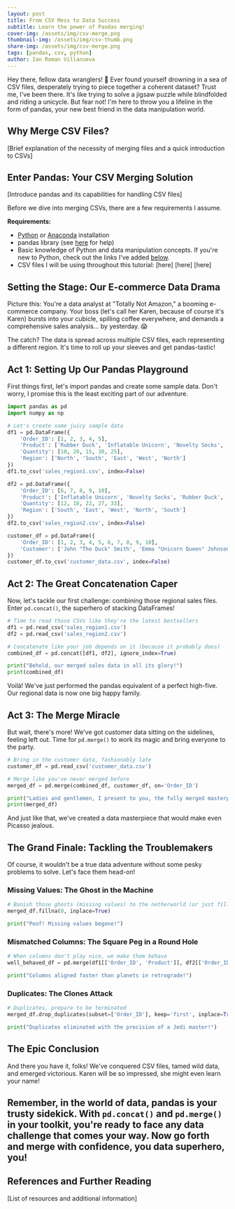 ```yaml
---
layout: post
title: From CSV Mess to Data Success
subtitle: Learn the power of Pandas merging!
cover-img: /assets/img/csv-merge.png
thumbnail-img: /assets/img/csv-thumb.png
share-img: /assets/img/csv-merge.png
tags: [pandas, csv, python]
author: Ian Roman Villanueva
---
```


Hey there, fellow data wranglers! 👋 Ever found yourself drowning in a sea of CSV files, desperately trying to piece together a coherent dataset? Trust me, I've been there. It's like trying to solve a jigsaw puzzle while blindfolded and riding a unicycle. But fear not! I'm here to throw you a lifeline in the form of pandas, your new best friend in the data manipulation world.

## Why Merge CSV Files?

[Brief explanation of the necessity of merging files and a quick introduction to CSVs]

## Enter Pandas: Your CSV Merging Solution

[Introduce pandas and its capabilities for handling CSV files]

Before we dive into merging CSVs, there are a few requirements I assume.

**Requirements:**
- [Python](https://www.python.org/downloads) or [Anaconda](https://docs.anaconda.com/anaconda/install) installation
- pandas library (see [here](https://pandas.pydata.org/docs/getting_started/install.html]) for help)
- Basic knowledge of Python and data manipulation concepts. If you're new to Python, check out the links I've added [below](#references-and-further-reading).
- CSV files I will be using throughout this tutorial: [here] [here] [here]

## Setting the Stage: Our E-commerce Data Drama

Picture this: You're a data analyst at "Totally Not Amazon," a booming e-commerce company. Your boss (let's call her Karen, because of course it's Karen) bursts into your cubicle, spilling coffee everywhere, and demands a comprehensive sales analysis... by yesterday. 😱

The catch? The data is spread across multiple CSV files, each representing a different region. It's time to roll up your sleeves and get pandas-tastic!

## Act 1: Setting Up Our Pandas Playground

First things first, let's import pandas and create some sample data. Don't worry, I promise this is the least exciting part of our adventure.

```python
import pandas as pd
import numpy as np

# Let's create some juicy sample data
df1 = pd.DataFrame({
    'Order_ID': [1, 2, 3, 4, 5],
    'Product': ['Rubber Duck', 'Inflatable Unicorn', 'Novelty Socks', 'Lava Lamp', 'Disco Ball'],
    'Quantity': [10, 20, 15, 30, 25],
    'Region': ['North', 'South', 'East', 'West', 'North']
})
df1.to_csv('sales_region1.csv', index=False)

df2 = pd.DataFrame({
    'Order_ID': [6, 7, 8, 9, 10],
    'Product': ['Inflatable Unicorn', 'Novelty Socks', 'Rubber Duck', 'Disco Ball', 'Lava Lamp'],
    'Quantity': [12, 18, 22, 27, 33],
    'Region': ['South', 'East', 'West', 'North', 'South']
})
df2.to_csv('sales_region2.csv', index=False)

customer_df = pd.DataFrame({
    'Order_ID': [1, 2, 3, 4, 5, 6, 7, 8, 9, 10],
    'Customer': ['John "The Duck" Smith', 'Emma "Unicorn Queen" Johnson', 'Alex "Sock Enthusiast" Brown', 'Sarah "Groovy" Williams', 'Mike "Disco King" Davis', 'Lisa "Party Animal" Wilson', 'Tom "Sockstar" Taylor', 'Anna "Quack Attack" Anderson', 'Chris "Glitter Ball" Martinez', 'Kate "Lava Lover" Thompson']
})
customer_df.to_csv('customer_data.csv', index=False)
```

## Act 2: The Great Concatenation Caper

Now, let's tackle our first challenge: combining those regional sales files. Enter `pd.concat()`, the superhero of stacking DataFrames!

```python
# Time to read those CSVs like they're the latest bestsellers
df1 = pd.read_csv('sales_region1.csv')
df2 = pd.read_csv('sales_region2.csv')

# Concatenate like your job depends on it (because it probably does)
combined_df = pd.concat([df1, df2], ignore_index=True)

print("Behold, our merged sales data in all its glory!")
print(combined_df)
```

Voilà! We've just performed the pandas equivalent of a perfect high-five. Our regional data is now one big happy family.

## Act 3: The Merge Miracle

But wait, there's more! We've got customer data sitting on the sidelines, feeling left out. Time for `pd.merge()` to work its magic and bring everyone to the party.

```python
# Bring in the customer data, fashionably late
customer_df = pd.read_csv('customer_data.csv')

# Merge like you've never merged before
merged_df = pd.merge(combined_df, customer_df, on='Order_ID')

print("Ladies and gentlemen, I present to you, the fully merged masterpiece!")
print(merged_df)
```

And just like that, we've created a data masterpiece that would make even Picasso jealous.

## The Grand Finale: Tackling the Troublemakers

Of course, it wouldn't be a true data adventure without some pesky problems to solve. Let's face them head-on!

### Missing Values: The Ghost in the Machine

```python
# Banish those ghosts (missing values) to the netherworld (or just fill them with zeros)
merged_df.fillna(0, inplace=True)

print("Poof! Missing values begone!")
```

### Mismatched Columns: The Square Peg in a Round Hole

```python
# When columns don't play nice, we make them behave
well_behaved_df = pd.merge(df1[['Order_ID', 'Product']], df2[['Order_ID', 'Quantity']], on='Order_ID')

print("Columns aligned faster than planets in retrograde!")
```

### Duplicates: The Clones Attack

```python
# Duplicates, prepare to be terminated
merged_df.drop_duplicates(subset=['Order_ID'], keep='first', inplace=True)

print("Duplicates eliminated with the precision of a Jedi master!")
```

## The Epic Conclusion

And there you have it, folks! We've conquered CSV files, tamed wild data, and emerged victorious. Karen will be so impressed, she might even learn your name!

Remember, in the world of data, pandas is your trusty sidekick. With `pd.concat()` and `pd.merge()` in your toolkit, you're ready to face any data challenge that comes your way. Now go forth and merge with confidence, you data superhero, you!
---

## References and Further Reading

[List of resources and additional information]